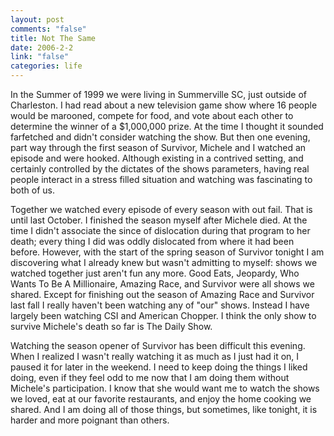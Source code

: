 ```yaml
--- 
layout: post
comments: "false"
title: Not The Same
date: 2006-2-2
link: "false"
categories: life
---
```

In the Summer of 1999 we were living in Summerville SC, just outside of Charleston. I had read about a new television game show where 16 people would be marooned, compete for food, and vote about each other to determine the winner of a $1,000,000 prize. At the time I thought it sounded farfetched and didn't consider watching the show. But then one evening, part way through the first season of Survivor, Michele and I watched an episode and were hooked. Although existing in a contrived setting, and certainly controlled by the dictates of the shows parameters, having real people interact in a stress filled situation and watching was fascinating to both of us.

Together we watched every episode of every season with out fail. That is until last October. I finished the season myself after Michele died. At the time I didn't associate the since of dislocation during that program to her death; every thing I did was oddly dislocated from where it had been before. However, with the start of the spring season of Survivor tonight I am discovering what I already knew but wasn't admitting to myself: shows we watched together just aren't fun any more. Good Eats, Jeopardy, Who Wants To Be A Millionaire, Amazing Race, and Survivor were all shows we shared. Except for finishing out the season of Amazing Race and Survivor last fall I really haven't been watching any of "our" shows. Instead I have largely been watching CSI and American Chopper. I think the only show to survive Michele's death so far is The Daily Show.

Watching the season opener of Survivor has been difficult this evening. When I realized I wasn't really watching it as much as I just had it on, I paused it for later in the weekend. I need to keep doing the things I liked doing, even if they feel odd to me now that I am doing them without Michele's participation. I know that she would want me to watch the shows we loved, eat at our favorite restaurants, and enjoy the home cooking we shared. And I am doing all of those things, but sometimes, like tonight, it is harder and more poignant than others.
